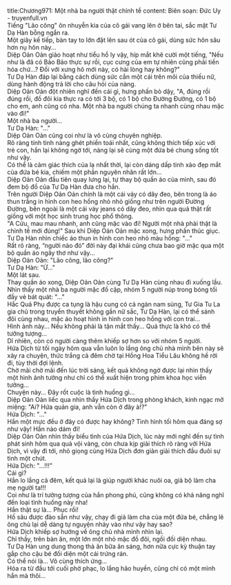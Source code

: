 title:Chương971: Một nhà ba người thật chỉnh tề
content:
Biên soạn: Đức Uy - truyenfull.vn<br>Tiếng "Lão công" ôn nhuyễn kia của cô gái vang lên ở bên tai, sắc mặt Tư Dạ Hàn bỗng ngẩn ra.<br>Một giây kế tiếp, bàn tay to lớn đặt lên sau ót của cô gái, dùng sức hôn sâu hơn nụ hôn này...<br>Diệp Oản Oản giảo hoạt như tiểu hồ ly vậy, híp mắt khẽ cười một tiếng, "Nếu như là đã có Bảo Bảo thực sự rồi, cục cưng của em tự nhiên cũng phải tiến hóa chứ...? Đối với xưng hô mới này, có hài lòng hay không?"<br>Tư Dạ Hàn đáp lại bằng cách dùng sức cắn một cái trên môi của thiếu nữ, dùng hành động trả lời cho câu hỏi của nàng.<br>Diệp Oản Oản đột nhiên nghĩ đến cái gì, hưng phấn bò dậy, "A, đúng rồi đúng rồi, đồ đôi kia thực ra có tới 3 bộ, có 1 bộ cho Đường Đường, có 1 bộ cho em, anh cũng có nha. Một nhà ba người chúng ta nhanh cùng nhau mặc vào đi!"<br>Một nhà ba người...<br>Tư Dạ Hàn: "..."<br>Diệp Oản Oản cũng coi như là vô cùng chuyên nghiệp.<br>Rõ ràng tính tình nàng ghét phiền toái nhất, cũng không thích tiếp xúc với trẻ con, hắn lại không ngờ tới, nàng lại sẽ cùng một đứa bé chung sống tốt như vậy.<br>Có thể là cảm giác thích của lạ nhất thời, lại còn dáng dấp tinh xảo đẹp mắt của đứa bé kia, chiếm một phần nguyên nhân rất lớn…<br>Diệp Oản Oản đầu tiên quay lưng lại, tự thay bộ quần áo của mình, sau đó đem bộ đồ của Tư Dạ Hàn đưa cho hắn.<br>Trên người Diệp Oản Oản chính là một cái váy có dây đeo, bên trong là áo thun trắng in hình con heo hồng nhỏ nhỏ giống như trên người Đường Đường, bên ngoài là một cái váy jeans có dây đeo, nhìn qua quả thật rất giống với một học sinh trung học phổ thông.<br>"A Cửu, mau mau nhanh, anh cũng mặc vào đi! Người một nhà phải thật là chỉnh tề mới đúng!" Sau khi Diệp Oản Oản mặc xong, hưng phấn thúc giục.<br>Tư Dạ Hàn nhìn chiếc áo thun in hình con heo nhỏ màu hồng: "..."<br>Rất rõ ràng, “người nào đó” đời này đại khái cũng chưa bao giờ mặc qua một bộ quần áo ngây thơ như vậy...<br>Diệp Oản Oản: "Lão công, lão công?"<br>Tư Dạ Hàn: "Ừ..."<br>Một lát sau.<br>Thay quần áo xong, Diệp Oản Oản cùng Tư Dạ Hàn cùng nhau đi xuống lầu.<br>Nhìn thấy một nhà ba người mặc đồ cặp, nhóm 5 người núp trong bóng tối đầy vẻ bát quát: "..."<br>Hắc Quả Phụ được ca tụng là hậu cung có cả ngàn nam sủng, Tư Gia Tu La gia chủ trong truyền thuyết không gần nữ sắc, Tư Dạ Hàn, lại có thể sánh đôi cùng nhau, mặc áo hoạt hình in hình con heo hồng với con trai…<br>Hình ảnh này... Nếu không phải là tận mắt thấy... Quả thực là khó có thể tưởng tượng...<br>Dĩ nhiên, còn có người càng thêm khiếp sợ hơn so với nhóm 5 người.<br>Hứa Dịch từ tối ngày hôm qua vẫn luôn lo lắng ông chủ nhà mình bên này sẽ xảy ra chuyện, thức trắng cả đêm chờ tại Hồng Hoa Tiểu Lâu không hề rời đi, tùy thời đợi lệnh.<br>Chờ mãi chờ mãi đến lúc trời sáng, kết quả không ngờ được lại nhìn thấy một hình ảnh tưởng như chỉ có thể xuất hiện trong phim khoa học viễn tưởng…<br>Chuyện này... Đây rốt cuộc là tình huống gì...<br>Diệp Oản Oản liếc qua nhìn thấy Hứa Dịch trong phòng khách, kinh ngạc mở miệng: "Ai? Hứa quản gia, anh vẫn còn ở đây à!?"<br>Hứa Dịch: "..."<br>Hắn một mực đều ở đây có được hay không? Tình hình tối hôm qua đáng sợ như vậy! Hắn nào dám đi!<br>Diệp Oản Oản nhìn thấy biểu tình của Hứa Dịch, lúc này mới nghĩ đến sự tình phát sinh hôm qua quá vội vàng, còn chưa kịp giải thích rõ ràng với Hứa Dịch, vì vậy đi tới, nhỏ giọng cùng Hứa Dịch đơn giản giải thích đầu đuôi sự tình một chút.<br>Hứa Dịch: "...!!!"<br>Cái gì?<br>Hắn lo lắng cả đêm, kết quả lại là giúp người khác nuôi oa, giả bộ làm cha mẹ người ta!!!<br>Coi như là trí tưởng tượng của hắn phong phú, cũng không có khả năng nghĩ đến loại tình huống này nha!<br>Hắn thật sự là... Phục rồi!<br>Hố sâu được đào sẵn như vậy, chạy đi giả làm cha của một đứa bé, chẳng lẽ ông chủ lại dễ dàng tự nguyện nhảy vào như vậy hay sao?<br>Hứa Dịch khiếp sợ hướng về ông chủ nhà mình nhìn lại.<br>Chỉ thấy, trên bàn ăn, một lớn một nhỏ mặc đồ đôi, ngồi đối diện nhau.<br>Tư Dạ Hàn ung dung thong thả ăn bữa ăn sáng, hơn nữa cực kỳ thuận tay gắp cho cậu bé đối diện một cái trứng rán.<br>Có thể nói là... Vô cùng thích ứng...<br>Hóa ra từ đầu tới cuối phờ phạc, lo lắng hão huyền, cũng chỉ có một mình hắn mà thôi...